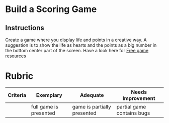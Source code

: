 # Build a Scoring Game

## Instructions

Create a game where you display life and points in a creative way. A suggestion is to show the life as hearts and the points as a big number in the bottom center part of the screen. Have a look here for [Free game resources](https://www.kenney.nl/)

# Rubric

| Criteria | Exemplary              | Adequate                    | Needs Improvement          |
| -------- | ---------------------- | --------------------------- | -------------------------- |
|          | full game is presented | game is partially presented | partial game contains bugs |